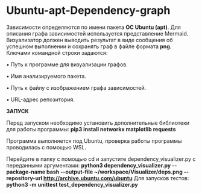 # Ubuntu-apt-Dependency-graph
Зависимости определяются по имени пакета **ОС Ubuntu (apt)**. Для описания 
графа зависимостей используется представление Mermaid. Визуализатор должен 
выводить результат в виде сообщения об успешном выполнении и сохранять граф 
в файле формата **png**. 
Ключами командной строки задаются: 

• Путь к программе для визуализации графов. 

• Имя анализируемого пакета. 

• Путь к файлу с изображением графа зависимостей. 

• URL-адрес репозитория.

**ЗАПУСК**

Перед запуском необходимо установить дополнительные библиотеки для работы программы: **pip3 install networkx matplotlib requests**

Программа выполняется под Ubuntu, проверка работы программы проводилась с помощью WSL.

Перейдите в папку с помощью cd и запустите dependency_visualizer.py с переданными аргументами: **python3 dependency_visualizer.py --package-name bash --output-file ~/workspace/Visualizer/deps.png --repository-url http://archive.ubuntu.com/ubuntu**
Для запусков тестов: **python3 -m unittest test_dependency_visualizer.py** 
